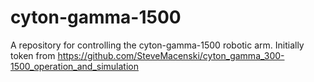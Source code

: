 # cyton-gamma-1500
A repository for controlling the cyton-gamma-1500 robotic arm.
Initially token from https://github.com/SteveMacenski/cyton_gamma_300-1500_operation_and_simulation
